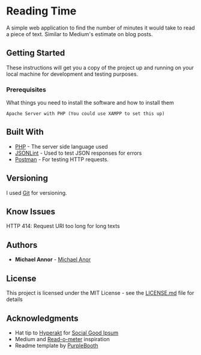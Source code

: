 # Reading Time

A simple web application to find the number of minutes it would take to read a piece of text. Similar to Medium's estimate on blog posts.

## Getting Started

These instructions will get you a copy of the project up and running on your local machine for development and testing purposes.

### Prerequisites

What things you need to install the software and how to install them

```
Apache Server with PHP (You could use XAMPP to set this up)
```

## Built With

* [PHP](http://php.net/) - The server side language used
* [JSONLint](https://jsonlint.com/) - Used to test JSON responses for errors
* [Postman](https://www.getpostman.com/) - For testing HTTP requests.

## Versioning

I used [Git](http://git-scm.org/) for versioning.

## Know Issues

HTTP 414: Request URI too long for long texts

## Authors

* **Michael Annor** - [Michael Anor](https://github.com/michaelannor)

## License

This project is licensed under the MIT License - see the [LICENSE.md](LICENSE.md) file for details

## Acknowledgments

* Hat tip to [Hyperakt](http://hyperakt.com/) for [Social Good Ipsum](http://socialgoodipsum.com/)
* Medium and [Read-o-meter](http://niram.org/read/) inspiration
* Readme template by [PurpleBooth](https://gist.github.com/PurpleBooth/109311bb0361f32d87a2)
